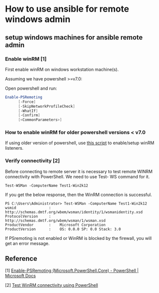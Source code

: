 
How to use ansible for remote windows admin
===

## setup windows machines for ansible remote admin

### Enable winRM [1]

First enable winRM on windows workstation machine(s). 

Assuming we have powershell >=v7.0:


Open powershell and run:
```powershell
Enable-PSRemoting
      [-Force]
      [-SkipNetworkProfileCheck]
      [-WhatIf]
      [-Confirm]
      [<CommonParameters>]
```

### How to enable winRM for older powershell versions < v7.0
If using older version of powershell, use [this script](https://github.com/ansible/ansible/blob/devel/examples/scripts/ConfigureRemotingForAnsible.ps1) to enable/setup winRM listeners.

### Verify connectivity [2]

Before connecting to remote server it is necessary to test remote WINRM connectivity with PowerShell. We need to use Test- WS command for it.

```
Test-WSMan -ComputerName Test1-Win2k12
```

If you get the below response, then the WinRM connection is successful.

```
PS C:\Users\Administrator> Test-WSMan -ComputerName Test1-Win2k12
wsmid               :    http://schemas.dmtf.org/wbem/wsman/identity/1/wsmanidentity.xsd  
ProtocolVersion     :    http://schemas.dmtf.org/wbem/wsman/1/wsman.xsd
ProductVendor       :    Microsoft Corporation
ProductVersion      :    OS: 0.0.0 SP: 0.0 Stack: 3.0
```

If PSremoting is not enabled or WinRM is blocked by the firewall, you will get an error message.




## 



## Reference

[1] [Enable-PSRemoting (Microsoft.PowerShell.Core) - PowerShell | Microsoft Docs](https://docs.microsoft.com/en-us/powershell/module/microsoft.powershell.core/enable-psremoting)

[2] [Test WinRM connectivity using PowerShell](https://www.tutorialspoint.com/how-to-test-winrm-connectivity-using-powershell)
